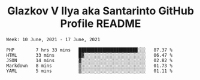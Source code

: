 <h1 align="center">Glazkov V Ilya aka Santarinto GitHub Profile README</h1>

<!--START_SECTION:waka-->
```text
Week: 10 June, 2021 - 17 June, 2021

PHP        7 hrs 33 mins   ██████████████████████░░░   87.37 % 
HTML       33 mins         █▓░░░░░░░░░░░░░░░░░░░░░░░   06.47 % 
JSON       14 mins         ▓░░░░░░░░░░░░░░░░░░░░░░░░   02.82 % 
Markdown   8 mins          ▒░░░░░░░░░░░░░░░░░░░░░░░░   01.73 % 
YAML       5 mins          ▒░░░░░░░░░░░░░░░░░░░░░░░░   01.11 % 
```
<!--END_SECTION:waka-->